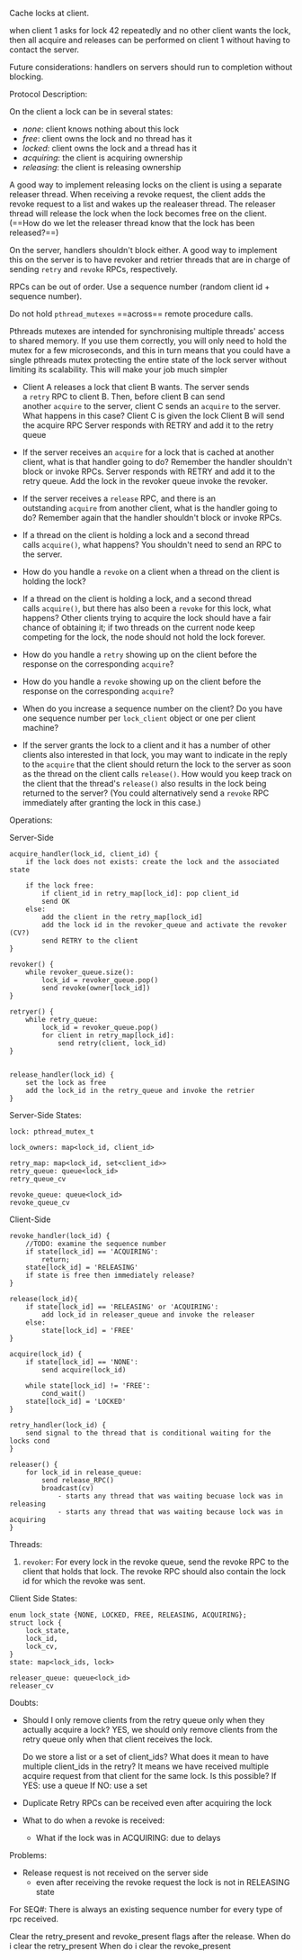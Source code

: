 Cache locks at client. 

when client 1 asks for lock 42 repeatedly and no other client wants the lock, then all acquire and releases can be performed on client 1 without having to contact the server.

Future considerations:
handlers on servers should run to completion without blocking.


Protocol Description:

On the client a lock can be in several states:
- _none_: client knows nothing about this lock
- _free_: client owns the lock and no thread has it
- _locked_: client owns the lock and a thread has it
- _acquiring_: the client is acquiring ownership
- _releasing_: the client is releasing ownership



A good way to implement releasing locks on the client is using a separate releaser thread. When receiving a revoke request, the client adds the revoke request to a list and wakes up the realeaser thread. The releaser thread will release the lock when the lock becomes free on the client. (==How do we let the releaser thread know that the lock has been released?==)

On the server, handlers shouldn't block either. A good way to implement this on the server is to have revoker and retrier threads that are in charge of sending `retry` and `revoke` RPCs, respectively.

RPCs can be out of order. Use a sequence number (random client id + sequence number).


Do not hold `pthread_mutexes` ==across== remote procedure calls. 


Pthreads mutexes are intended for synchronising multiple threads' access to shared memory. If you use them correctly, you will only need to hold the mutex for a few microseconds, and this in turn means that you could have a single pthreads mutex protecting the entire state of the lock server without limiting its scalability. This will make your job much simpler




- Client A releases a lock that client B wants. The server sends a `retry` RPC to client B. Then, before client B can send another `acquire` to the server, client C sends an `acquire` to the server. What happens in this case?
	Client C is given the lock
	Client B will send the acquire RPC
	Server responds with RETRY and add it to the retry queue


- If the server receives an `acquire` for a lock that is cached at another client, what is that handler going to do? Remember the handler shouldn't block or invoke RPCs.
	Server responds with RETRY and add it to the retry queue.
	Add the lock in the revoker queue
	invoke the revoker.


- If the server receives a `release` RPC, and there is an outstanding `acquire` from another client, what is the handler going to do? Remember again that the handler shouldn't block or invoke RPCs.

- If a thread on the client is holding a lock and a second thread calls `acquire()`, what happens? You shouldn't need to send an RPC to the server.
- How do you handle a `revoke` on a client when a thread on the client is holding the lock?
- If a thread on the client is holding a lock, and a second thread calls `acquire()`, but there has also been a `revoke` for this lock, what happens? Other clients trying to acquire the lock should have a fair chance of obtaining it; if two threads on the current node keep competing for the lock, the node should not hold the lock forever.
- How do you handle a `retry` showing up on the client before the response on the corresponding `acquire`?
- How do you handle a `revoke` showing up on the client before the response on the corresponding `acquire`?
- When do you increase a sequence number on the client? Do you have one sequence number per `lock_client` object or one per client machine?
- If the server grants the lock to a client and it has a number of other clients also interested in that lock, you may want to indicate in the reply to the `acquire` that the client should return the lock to the server as soon as the thread on the client calls `release()`. How would you keep track on the client that the thread's `release()` also results in the lock being returned to the server? (You could alternatively send a `revoke` RPC immediately after granting the lock in this case.)


Operations:

Server-Side
```
acquire_handler(lock_id, client_id) {
	if the lock does not exists: create the lock and the associated state
	
	if the lock free: 
		if client_id in retry_map[lock_id]: pop client_id
		send OK
	else:
		add the client in the retry_map[lock_id] 
		add the lock id in the revoker_queue and activate the revoker (CV?)
		send RETRY to the client
}

revoker() {
	while revoker_queue.size():
		lock_id = revoker_queue.pop()
		send revoke(owner[lock_id])
}

retryer() {
	while retry_queue:
		lock_id = revoker_queue.pop()
		for client in retry_map[lock_id]:
			send retry(client, lock_id)
}


release_handler(lock_id) {
	set the lock as free
	add the lock_id in the retry_queue and invoke the retrier
}
```


Server-Side States:
```
lock: pthread_mutex_t

lock_owners: map<lock_id, client_id>

retry_map: map<lock_id, set<client_id>>
retry_queue: queue<lock_id>
retry_queue_cv

revoke_queue: queue<lock_id>
revoke_queue_cv
```


Client-Side

```
revoke_handler(lock_id) {
	//TODO: examine the sequence number
	if state[lock_id] == 'ACQUIRING':
		return;
	state[lock_id] = 'RELEASING'
	if state is free then immediately release?
}

release(lock_id){
	if state[lock_id] == 'RELEASING' or 'ACQUIRING': 
		add lock_id in releaser_queue and invoke the releaser
	else:
		state[lock_id] = 'FREE'
}

acquire(lock_id) {
	if state[lock_id] == 'NONE':
		send acquire(lock_id)
	
	while state[lock_id] != 'FREE':
		cond_wait()
	state[lock_id] = 'LOCKED'
}

retry_handler(lock_id) {
	send signal to the thread that is conditional waiting for the locks cond
}

releaser() {
	for lock_id in release_queue:
		send release_RPC()
		broadcast(cv)
			- starts any thread that was waiting becuase lock was in releasing
			- starts any thread that was waiting because lock was in acquiring
}
```

Threads:
1. `revoker`: 
	For every lock in the revoke queue, send the revoke RPC to the client that holds that lock. The revoke RPC should also contain the lock id for which the revoke was sent.


Client Side States:
```
enum lock_state {NONE, LOCKED, FREE, RELEASING, ACQUIRING};
struct lock {
	lock_state,
	lock_id,
	lock_cv,
}
state: map<lock_ids, lock>

releaser_queue: queue<lock_id>
releaser_cv
```


Doubts:
- Should I only remove clients from the retry queue only when they actually acquire a lock?
	YES, we should only remove clients from the retry queue only when that client receives the lock.
	
	Do we store a list or a set of client_ids?
		What does it mean to have multiple client_ids in the retry? It means we have received multiple acquire request from that client for the same lock. Is this possible?
		If YES: use a queue
		If NO: use a set

- Duplicate Retry RPCs can be received even after acquiring the lock


- What to do when a revoke is received:
	- What if the lock was in ACQUIRING: due to delays




Problems:
 - Release request is not received on the server side
	 - even after receiving the revoke request the lock is not in RELEASING state


For SEQ#:
	There is always an existing sequence number for every type of rpc received. 

Clear the retry_present and revoke_present flags after the release.
	When do i clear the retry_present
	When do i clear the revoke_present